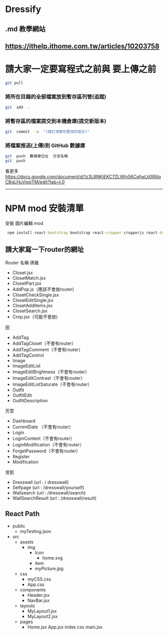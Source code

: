 # Dressify
## .md 教學網站
## https://ithelp.ithome.com.tw/articles/10203758



# 請大家一定要寫程式之前與 要上傳之前
```bash
git pull
```

### 將所在目錄的全部檔案放到暫存區列管(追蹤)
```bash
git  add  .
```

### 將暫存區的檔案提交到本機倉庫(提交新版本)
```bash
git  commit  -m  "(請打清楚你更改的部分)"
```

### 將檔案推送(上傳)到 GitHub 數據庫
```bash
git  push  數據庫位址  分支名稱
git  push
```
看更多
https://docs.google.com/document/d/1z3L8NKiEKC7ZLWIn56CqfwLtj0lRiIqCBgLHuVggiTM/edit?tab=t.0

---

# NPM mod 安裝清單

安裝 圖片編輯 mod
```cmd
 npm install react-bootstrap bootstrap react-cropper cropperjs react-draggable
```

## 請大家寫一下router的網址
Router 名稱
琇雁
* Closet.jsx
* ClosetMatch.jsx
* ClosetPart.jsx
* AddPop.js（應該不會放router)
* ClosetCheckSingle.jsx
* ClosetEditSingle.jsx
* ClosetAddItems.jsx
* ClosetSearch.jsx
* Crop.jsx（可能不會放)

田
* AddTag
* AddTagCloset（不會有router）
* AddTagComment（不會有router）
* AddTagControl
* Image
* ImageEditList
* ImageEditBrightness（不會有router）
* ImageEditContrast（不會有router）
* ImageEditListSaturate（不會有router）
* Outfit
* OutfitEdit
* OutfitDescription


芳萱
* Dashboard
* CurrentDate （不會有router）
* Login
* LoginContent（不會有router）
* LoginModification（不會有router）
* ForgetPassword（不會有router）
* Register
* Modification

昱凱
* Dresswall (url : / dresswall)
* Selfpage (url : /dresswall/yourself)
* Wallsearch (url :  /dresswall/search)
* WallSearchResult (url : /dresswall/result)


## React Path
* public
  * myTesting.json
* src
  * assets
    * img
      * Icon
        * home.svg
      * item
      * myPicture.jpg
  * css
     * myCSS.css
     * App.css
  * components
    * Header.jsx
    * NavBar.jsx
  * layouts
    * MyLayout1.jsx
    * MyLayout2.jsx
  * pages
    * Home.jsx
App.jsx
index.css
main.jsx
